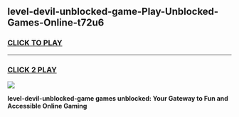 
## level-devil-unblocked-game-Play-Unblocked-Games-Online-t72u6
<h3>
<a href="https://premium76.site?title=level-devil-unblocked-game&ref=24A">CLICK TO PLAY</a></h3>
<hr>

<h3>
<a href="https://premium76.site?title=level-devil-unblocked-game&ref=24A">CLICK 2 PLAY</a>
  
</h3>

<a href="https://premium76.site?title=level-devil-unblocked-game&ref=24A"><img src="https://clearcache.store/games.png"></a>


**level-devil-unblocked-game games unblocked: Your Gateway to Fun and Accessible Online Gaming**
